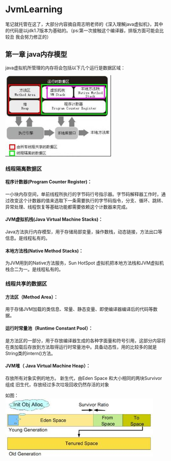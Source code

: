 # JvmLearning
笔记就托管在这了，大部分内容摘自周志明老师的《深入理解java虚拟机》，其中的代码是以jdk1.7版本为基础的。（ps:第一次接触这个编译器，排版方面可能会比较丑
我会努力修正的）

  第一章 java内存模型
----------------------------------- 

java虚拟机所管理的内存将会包括以下几个运行是数据区域：

![](https://github.com/KuiLoveLOL/JvmLearning/blob/master/image/abc.jpg)

###   线程隔离数据区

#### 程序计数器(Program Counter Register)：
一小块内存空间，单前线程所执行的字节码行号指示器。字节码解释器工作时，通过改变这个计数器的值来选取下一条需要执行的字节码指令，分支、循环、跳转、异常处理、线程恢复等基础功能都需要依赖这个计数器来完成。

#### JVM虚拟机栈(Java Virtual Machine Stacks)：
Java方法执行内存模型，用于存储局部变量，操作数栈，动态链接，方法出口等信息。是线程私有的。

#### 本地方法栈(Native Method Stacks)：
为JVM用到的Native方法服务，Sun HotSpot 虚拟机把本地方法栈和JVM虚拟机栈合二为一。是线程私有的。

###  线程共享的数据区

#### 方法区（Method Area）：
用于存储JVM加载的类信息、常量、静态变量、即使编译器编译后的代码等数据。
#### 运行时常量池（Runtime Constant Pool）：
是方法区的一部分，用于存放编译器生成的各种字面量和符号引用，这部分内容将在类加载后存放到方法取得运行时常量池中。具备动态性，用的比较多的就是String类的intern()方法。
#### JVM堆（ Java Virtual Machine Heap）：
存放所有对象实例的地方。
新生代，由Eden Space 和大小相同的两块Survivor组成
旧生代，存放经过多次垃圾回收仍然存活的对象

如图：
![](https://github.com/KuiLoveLOL/JvmLearning/blob/master/image/bcd.jpg)

